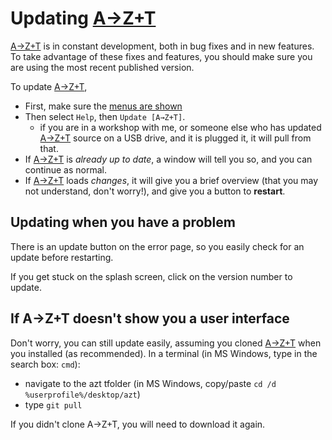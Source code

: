 # Updating [A→Z+T]

[A→Z+T] is in constant development, both in bug fixes and in new features. To take advantage of these fixes and features, you should make sure you are using the most recent published version.

To update [A→Z+T],
- First, make sure the [menus are shown](MENUS.md)
- Then select `Help`, then `Update [A→Z+T]`.
  - if you are in a workshop with me, or someone else who has updated [A→Z+T] source on a USB drive, and it is plugged it, it will pull from that.
- If [A→Z+T] is _already up to date_, a window will tell you so, and you can continue as normal.
- If [A→Z+T] loads _changes_, it will give you a brief overview (that you may not understand, don't worryǃ), and give you a button to **restart**.

## Updating when you have a problem
There is an update button on the error page, so you easily check for an update before restarting.

If you get stuck on the splash screen, click on the version number to update.

## If A→Z+T doesn't show you a user interface
Don't worry, you can still update easily, assuming you cloned [A→Z+T] when you installed (as recommended). In a terminal (in MS Windows, type in the search box: `cmd`):
- navigate to the azt tfolder (in MS Windows, copy/paste `cd /d %userprofile%/desktop/azt`)
- type `git pull`

If you didn't clone A→Z+T, you will need to download it again.

[A→Z+T]:  https://github.com/kent-rasmussen/azt
[WeSay]:  https://software.sil.org/wesay/
[FLEx]: https://software.sil.org/fieldworks/
[LIFT]: https://code.google.com/archive/p/lift-standard/
[CAWL]: http://www.comparalex.org/resources/SIL%20Comparative%20African%20Word%20List.pdf
